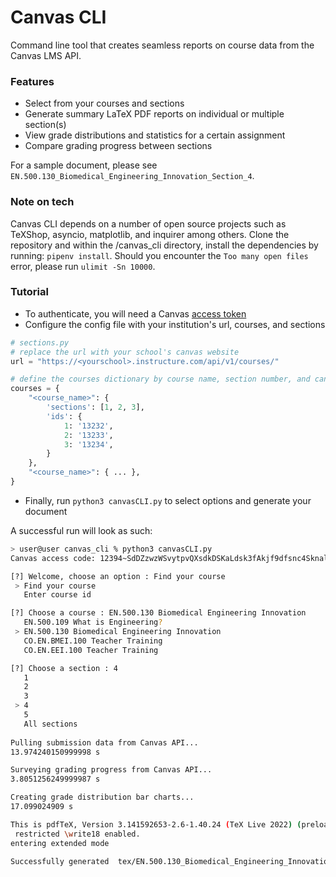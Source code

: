 # Canvas CLI

Command line tool that creates seamless reports on course data from the Canvas LMS API.

### Features

- Select from your courses and sections
- Generate summary LaTeX PDF reports on individual or multiple section(s)
- View grade distributions and statistics for a certain assignment
- Compare grading progress between sections

For a sample document, please see ```EN.500.130_Biomedical_Engineering_Innovation_Section_4```. 

### Note on tech

Canvas CLI depends on a number of open source projects such as TeXShop, asyncio, matplotlib, and inquirer among others. Clone the repository and within the /canvas_cli directory, install the dependencies by running: ```pipenv install```. Should you encounter the ```Too many open files``` error, please run ```ulimit -Sn 10000```. 

### Tutorial

- To authenticate, you will need a Canvas [access token](https://community.canvaslms.com/t5/Canvas-Developers-Group/A-Simple-Python-GET-Script/ba-p/273742)
- Configure the config file with your institution's url, courses, and sections

```py
# sections.py
# replace the url with your school's canvas website  
url = "https://<yourschool>.instructure.com/api/v1/courses/"

# define the courses dictionary by course name, section number, and canvas ids  
courses = {
    "<course_name>": {
        'sections': [1, 2, 3],
        'ids': {
            1: '13232',
            2: '13233',
            3: '13234',
        }
    },
    "<course_name>": { ... },
}
```

- Finally, run ```python3 canvasCLI.py``` to select options and generate your document

A successful run will look as such:

```sh
> user@user canvas_cli % python3 canvasCLI.py
Canvas access code: 12394~SdDZzwzWSvytpvQXsdkDSKaLdsk3fAkjf9dfsnc4Sknal5skjd

[?] Welcome, choose an option : Find your course
 > Find your course
   Enter course id

[?] Choose a course : EN.500.130 Biomedical Engineering Innovation
   EN.500.109 What is Engineering?
 > EN.500.130 Biomedical Engineering Innovation
   CO.EN.BMEI.100 Teacher Training
   CO.EN.EEI.100 Teacher Training

[?] Choose a section : 4
   1
   2
   3
 > 4
   5
   All sections
   
Pulling submission data from Canvas API... 
13.974240150999998 s

Surveying grading progress from Canvas API... 
3.8051256249999987 s

Creating grade distribution bar charts... 
17.099024909 s

This is pdfTeX, Version 3.141592653-2.6-1.40.24 (TeX Live 2022) (preloaded format=pdflatex)
 restricted \write18 enabled.
entering extended mode

Successfully generated	tex/EN.500.130_Biomedical_Engineering_Innovation_Section_4.tex!
```
